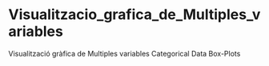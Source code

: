 # Visualitzacio_grafica_de_Multiples_variables
Visualització gràfica de Multiples variables Categorical Data Box-Plots
